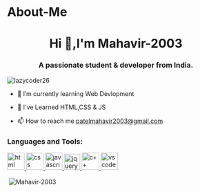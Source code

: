 # About-Me

<h1 align="center">Hi 👋,I'm Mahavir-2003</h1>
<h3 align="center">A passionate student & developer from India.</h3>

<p align="left"> <img src="https://komarev.com/ghpvc/?username=lazycoder26&label=Profile%20views&color=0e75b6&style=flat" alt="lazycoder26" /> </p>

- 🌱 I’m currently learning Web Devlopment
- 🌱 I've Learned HTML,CSS & JS

- 📫 How to reach me patelmahavir2003@gmail.com


<h3 align="left">Languages and Tools:</h3>
<p align="left"> <a href="https://www.w3schools.com/html/" target="_blank"> <img src="https://img.icons8.com/color/48/000000/html-5--v1.png" alt="html" width="40" height="40"/> </a> <a href="https://www.w3schools.com/css/" target="_blank"> <img src="https://img.icons8.com/color/48/000000/css3.png" alt="css" width="40" height="40"/> </a> <a href="https://www.w3schools.com/js/" target="_blank"> <img src="https://img.icons8.com/color/48/000000/javascript--v2.png" alt="javascript" width="40" height="40"/> </a> <a href="https://www.w3schools.com/jquERy/" target="_blank"> <img src="https://openjsf.org/wp-content/uploads/sites/84/2019/10/jquery-logo-vertical_large_square.png" alt="jquery" width="37" height="37"/> </a> <a href="https://www.w3schools.com/CPP/" target="_blank"> <img src="https://img.icons8.com/color/48/000000/c-plus-plus-logo.png" alt="c++" width="40" height="40"/> </a>  <a href="https://code.visualstudio.com/" target="_blank"> <img src="https://img.icons8.com/color/48/000000/visual-studio-code-2019.png" alt="vs code" width="40" height="40"/> </a></p>

<p>&nbsp;<img align="center" src="https://github-readme-stats.vercel.app/api?username=Mahavir-2003&show_icons=true&locale=en" alt="Mahavir-2003" /></p>
